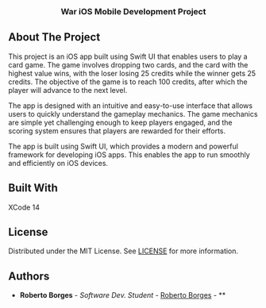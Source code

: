 <br/>


  <h3 align="center">War iOS Mobile Development Project</h3>

</p>



## About The Project


This project is an iOS app built using Swift UI that enables users to play a card game. The game involves dropping two cards, and the card with the highest value wins, with the loser losing 25 credits while the winner gets 25 credits. The objective of the game is to reach 100 credits, after which the player will advance to the next level.

The app is designed with an intuitive and easy-to-use interface that allows users to quickly understand the gameplay mechanics. The game mechanics are simple yet challenging enough to keep players engaged, and the scoring system ensures that players are rewarded for their efforts.

The app is built using Swift UI, which provides a modern and powerful framework for developing iOS apps. This enables the app to run smoothly and efficiently on iOS devices.


## Built With

XCode 14

## License

Distributed under the MIT License. See [LICENSE](https://github.com/itsRobertoBorges/Mobile_Dev_II-Final-Project/blob/main/LICENSE.md) for more information.

## Authors

* **Roberto Borges** - *Software Dev. Student* - [Roberto Borges]() - **


